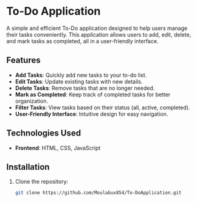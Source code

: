 # To-Do Application  

A simple and efficient To-Do application designed to help users manage their tasks conveniently. This application allows users to add, edit, delete, and mark tasks as completed, all in a user-friendly interface.  

## Features  

- **Add Tasks**: Quickly add new tasks to your to-do list.  
- **Edit Tasks**: Update existing tasks with new details.  
- **Delete Tasks**: Remove tasks that are no longer needed.  
- **Mark as Completed**: Keep track of completed tasks for better organization.  
- **Filter Tasks**: View tasks based on their status (all, active, completed).  
- **User-Friendly Interface**: Intuitive design for easy navigation.  

## Technologies Used  

- **Frontend**: HTML, CSS, JavaScript  
  

## Installation  

1. Clone the repository:  
   ```bash  
   git clone https://github.com/Moulabux854/To-DoApplication.git
